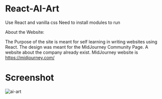 # React-AI-Art

Use React and vanilla css
Need to install modules to run

About the Website:

The Purpose of the site is meant for self learning in writing websites using React.
The design was meant for the MidJourney Community Page.
A website about the company already exist.
MidJourney website is https://midjourney.com/

# Screenshot

![ai-art](https://user-images.githubusercontent.com/115049910/212942546-83b71f21-7aa0-4747-b55f-59b4fd53c286.jpg)
